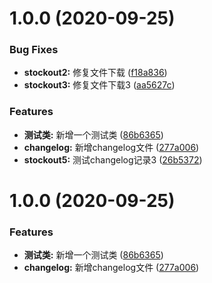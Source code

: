 # 1.0.0 (2020-09-25)


### Bug Fixes

* **stockout2:** 修复文件下载 ([f18a836](https://github.com/tang1125058929/testCZ/commit/f18a836e17ed0838f8d25482d7509d6e301bb45d))
* **stockout3:** 修复文件下载3 ([aa5627c](https://github.com/tang1125058929/testCZ/commit/aa5627c0964712e45bc4bcb9ae569ecfa20ee870))


### Features

* **测试类:** 新增一个测试类 ([86b6365](https://github.com/tang1125058929/testCZ/commit/86b6365fabccfb595100d3417e86d105e5980318))
* **changelog:** 新增changelog文件 ([277a006](https://github.com/tang1125058929/testCZ/commit/277a0062eeedd8d8d2dcad7987cd6e93a0ce09a8))
* **stockout5:** 测试changelog记录3 ([26b5372](https://github.com/tang1125058929/testCZ/commit/26b5372be6f7116ac5b3577b19b7097b3e283670))



# 1.0.0 (2020-09-25)


### Features

* **测试类:** 新增一个测试类 ([86b6365](https://github.com/tang1125058929/testCZ/commit/86b6365fabccfb595100d3417e86d105e5980318))
* **changelog:** 新增changelog文件 ([277a006](https://github.com/tang1125058929/testCZ/commit/277a0062eeedd8d8d2dcad7987cd6e93a0ce09a8))



